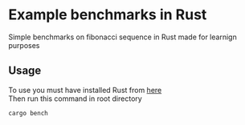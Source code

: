 # Example benchmarks in Rust  
Simple benchmarks on fibonacci sequence in Rust made for learnign purposes    
## Usage  
To use you must have installed Rust from [here](https://www.rust-lang.org/)  
Then run this command in root directory  
```
cargo bench  
```